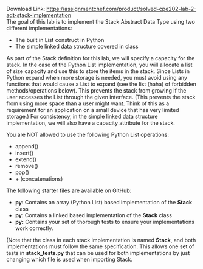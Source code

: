 Download Link: https://assignmentchef.com/product/solved-cpe202-lab-2-adt-stack-implementation
<br>
The goal of this lab is to implement the Stack Abstract Data Type using two different implementations:

<ul>

 <li>The built in List construct in Python</li>

 <li>The simple linked data structure covered in class</li>

</ul>

As part of the Stack definition for this lab, we will specify a capacity for the stack. In the case of the Python List implementation, you will allocate a list of size capacity and use this to store the items in the stack.  Since Lists in Python expand when more storage is needed, you must avoid using any functions that would cause a List to expand (see the list (haha) of forbidden methods/operations below).  This prevents the stack from growing if the user accesses the List through the given interface.  (This prevents the stack from using more space than a user might want.  Think of this as a requirement for an application on a small device that has very limited storage.)  For consistency, in the simple linked data structure implementation, we will also have a capacity attribute for the stack.

You are NOT allowed to use the following Python List operations:

<ul>

 <li>append()</li>

 <li>insert()</li>

 <li>extend()</li>

 <li>remove()</li>

 <li>pop()</li>

 <li>+ (concatenations)</li>

</ul>




The following starter files are available on GitHub:

<ul>

 <li><strong>py</strong>: Contains an array (Python List) based implementation of the <strong>Stack</strong> class</li>

 <li><strong>py</strong>: Contains a linked based implementation of the <strong>Stack</strong> class</li>

 <li><strong>py:</strong> Contains your set of thorough tests to ensure your implementations work correctly.</li>

</ul>

(Note that the class in each stack implementation is named <strong>Stack</strong>, and both implementations must follow the same specification. This allows one set of tests in <strong>stack_tests.py</strong> that can be used for both implementations by just changing which file is used when importing Stack.